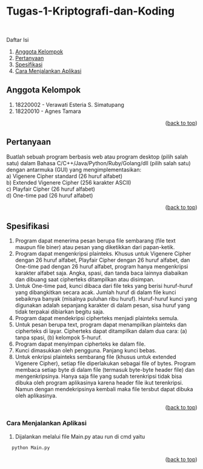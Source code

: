 # Tugas-1-Kriptografi-dan-Koding
<br />

<a name="readme-top"></a>
<!-- TABLE OF CONTENTS -->
Daftar Isi
  <ol>
    <li><a href="#anggota-kelompok">Anggota Kelompok</a></li>
    <li><a href="#pertanyaan">Pertanyaan</a></li>
    <li><a href="#spesifikasi">Spesifikasi</a></li>
    <li><a href="#cara-menjalankan-aplikasi">Cara Menjalankan Aplikasi</a></li>
  </ol>

<!-- Anggota Kelompok -->
## Anggota Kelompok
1. 18220002 - Verawati Esteria S. Simatupang
2. 18220010 - Agnes Tamara

<p align="right">(<a href="#readme-top">back to top</a>)</p>

<!-- Pertanyaan -->
## Pertanyaan
Buatlah sebuah program berbasis web atau program desktop (pilih salah satu) dalam 
Bahasa C/C++/Java/Python/Ruby/Golang/dll (pilih salah satu) dengan antarmuka (GUI)
yang mengimplementasikan:<br />
a) Vigenere Cipher standard (26 huruf alfabet)<br />
b) Extended Vigenere Cipher (256 karakter ASCII)<br />
c) Playfair Cipher (26 huruf alfabet)<br />
d) One-time pad (26 huruf alfabet)

<p align="right">(<a href="#readme-top">back to top</a>)</p>

<!-- Spesifikasi -->
## Spesifikasi
1. Program dapat menerima pesan berupa file sembarang (file text maupun file biner) atau pesan yang diketikkan dari papan-ketik. 
2. Program dapat mengenkripsi plainteks. Khusus untuk Vigenere Cipher dengan 26 huruf alfabet, Playfair Cipher dengan 26 huruf alfabet, dan One-time pad dengan 26 huruf alfabet, program hanya mengenkripsi karakter alfabet saja. Angka, spasi, dan tanda baca lainnya diabaikan dan dibuang saat cipherteks ditampilkan atau disimpan.
3. Untuk One-time pad, kunci dibaca dari file teks yang berisi huruf-huruf yang dibangkitkan secara acak. Jumlah huruf di dalam file kunci sebaiknya banyak (misalnya puluhan ribu huruf). Huruf-huruf kunci yang digunakan adalah sepanjang karakter di dalam pesan, sisa huruf yang tidak terpakai dibiarkan begitu saja.
4. Program dapat mendekripsi cipherteks menjadi plainteks semula.
5. Untuk pesan berupa text, program dapat menampilkan plainteks dan cipherteks di layar. Cipherteks dapat ditampilkan dalam dua cara: (a) tanpa spasi, (b) kelompok 5-huruf.
6. Program dapat menyimpan cipherteks ke dalam file. 
7. Kunci dimasukkan oleh pengguna. Panjang kunci bebas.
8. Untuk enkripsi plainteks sembarang file (khusus untuk extended Vigenere Cipher), setiap file diperlakukan sebagai file of bytes. Program membaca setiap  byte di dalam file (termasuk byte-byte header file) dan mengenkripsinya. Hanya saja file yang sudah terenkripsi tidak bisa dibuka oleh program aplikasinya karena header file ikut terenkripsi. Namun dengan mendekripsinya kembali maka file tersbut dapat dibuka oleh aplikasinya.

<p align="right">(<a href="#readme-top">back to top</a>)</p>

<!-- Cara Menjalankan Aplikasi -->
### Cara Menjalankan Aplikasi
1. Dijalankan melalui file Main.py atau run di cmd yaitu
```sh
  python Main.py
  ```
<p align="right">(<a href="#readme-top">back to top</a>)</p>

